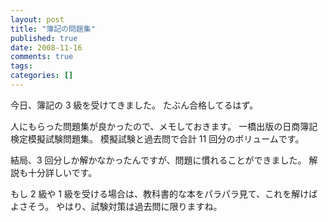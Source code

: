 ```yaml
---
layout: post
title: "簿記の問題集"
published: true
date: 2008-11-16
comments: true
tags:
categories: []
---
```


今日、簿記の 3 級を受けてきました。
たぶん合格してるはず。

人にもらった問題集が良かったので、メモしておきます。
一橋出版の日商簿記検定模擬試験問題集。
模擬試験と過去問で合計 11 回分のボリュームです。

結局、3 回分しか解かなかったんですが、問題に慣れることができました。
解説も十分詳しいです。

もし 2 級や 1 級を受ける場合は、教科書的な本をパラパラ見て、これを解けばよさそう。
やはり、試験対策は過去問に限りますね。
